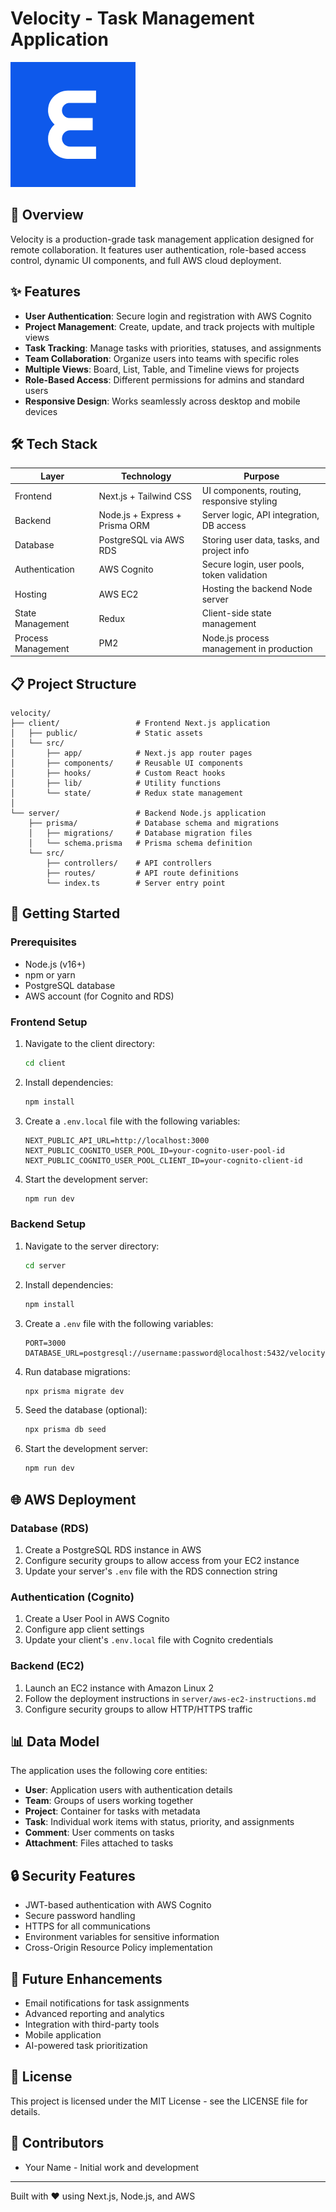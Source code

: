 # Velocity - Task Management Application

![Velocity Logo](./client/public/logo.png)

## 🚀 Overview

Velocity is a production-grade task management application designed for remote collaboration. It features user authentication, role-based access control, dynamic UI components, and full AWS cloud deployment.

## ✨ Features

- **User Authentication**: Secure login and registration with AWS Cognito
- **Project Management**: Create, update, and track projects with multiple views
- **Task Tracking**: Manage tasks with priorities, statuses, and assignments
- **Team Collaboration**: Organize users into teams with specific roles
- **Multiple Views**: Board, List, Table, and Timeline views for projects
- **Role-Based Access**: Different permissions for admins and standard users
- **Responsive Design**: Works seamlessly across desktop and mobile devices

## 🛠️ Tech Stack

| Layer | Technology | Purpose |
|-------|------------|---------|
| Frontend | Next.js + Tailwind CSS | UI components, routing, responsive styling |
| Backend | Node.js + Express + Prisma ORM | Server logic, API integration, DB access |
| Database | PostgreSQL via AWS RDS | Storing user data, tasks, and project info |
| Authentication | AWS Cognito | Secure login, user pools, token validation |
| Hosting | AWS EC2 | Hosting the backend Node server |
| State Management | Redux | Client-side state management |
| Process Management | PM2 | Node.js process management in production |

## 📋 Project Structure

```
velocity/
├── client/                 # Frontend Next.js application
│   ├── public/             # Static assets
│   └── src/
│       ├── app/            # Next.js app router pages
│       ├── components/     # Reusable UI components
│       ├── hooks/          # Custom React hooks
│       ├── lib/            # Utility functions
│       └── state/          # Redux state management
│
└── server/                 # Backend Node.js application
    ├── prisma/             # Database schema and migrations
    │   ├── migrations/     # Database migration files
    │   └── schema.prisma   # Prisma schema definition
    └── src/
        ├── controllers/    # API controllers
        ├── routes/         # API route definitions
        └── index.ts        # Server entry point
```

## 🚦 Getting Started

### Prerequisites

- Node.js (v16+)
- npm or yarn
- PostgreSQL database
- AWS account (for Cognito and RDS)

### Frontend Setup

1. Navigate to the client directory:
   ```bash
   cd client
   ```

2. Install dependencies:
   ```bash
   npm install
   ```

3. Create a `.env.local` file with the following variables:
   ```
   NEXT_PUBLIC_API_URL=http://localhost:3000
   NEXT_PUBLIC_COGNITO_USER_POOL_ID=your-cognito-user-pool-id
   NEXT_PUBLIC_COGNITO_USER_POOL_CLIENT_ID=your-cognito-client-id
   ```

4. Start the development server:
   ```bash
   npm run dev
   ```

### Backend Setup

1. Navigate to the server directory:
   ```bash
   cd server
   ```

2. Install dependencies:
   ```bash
   npm install
   ```

3. Create a `.env` file with the following variables:
   ```
   PORT=3000
   DATABASE_URL=postgresql://username:password@localhost:5432/velocity
   ```

4. Run database migrations:
   ```bash
   npx prisma migrate dev
   ```

5. Seed the database (optional):
   ```bash
   npx prisma db seed
   ```

6. Start the development server:
   ```bash
   npm run dev
   ```

## 🌐 AWS Deployment

### Database (RDS)

1. Create a PostgreSQL RDS instance in AWS
2. Configure security groups to allow access from your EC2 instance
3. Update your server's `.env` file with the RDS connection string

### Authentication (Cognito)

1. Create a User Pool in AWS Cognito
2. Configure app client settings
3. Update your client's `.env.local` file with Cognito credentials

### Backend (EC2)

1. Launch an EC2 instance with Amazon Linux 2
2. Follow the deployment instructions in `server/aws-ec2-instructions.md`
3. Configure security groups to allow HTTP/HTTPS traffic

## 📊 Data Model

The application uses the following core entities:

- **User**: Application users with authentication details
- **Team**: Groups of users working together
- **Project**: Container for tasks with metadata
- **Task**: Individual work items with status, priority, and assignments
- **Comment**: User comments on tasks
- **Attachment**: Files attached to tasks

## 🔒 Security Features

- JWT-based authentication with AWS Cognito
- Secure password handling
- HTTPS for all communications
- Environment variables for sensitive information
- Cross-Origin Resource Policy implementation

## 🧠 Future Enhancements

- Email notifications for task assignments
- Advanced reporting and analytics
- Integration with third-party tools
- Mobile application
- AI-powered task prioritization

## 📄 License

This project is licensed under the MIT License - see the LICENSE file for details.

## 👥 Contributors

- Your Name - Initial work and development

---

Built with ❤️ using Next.js, Node.js, and AWS